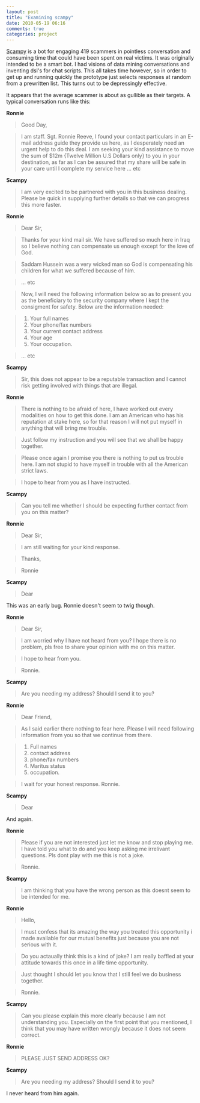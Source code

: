```yaml
---
layout: post
title: "Examining scampy"
date: 2010-05-19 06:16
comments: true
categories: project
---
```


[Scampy](http://github.com/jamii/scampy) is a bot for engaging 419 scammers in pointless conversation and consuming time that could have been spent on real victims. It was originally intended to be a smart bot. I had visions of data mining conversations and inventing dsl's for chat scripts. This all takes time however, so in order to get up and running quickly the prototype just selects responses at random from a prewritten list. This turns out to be depressingly effective.

<!--more-->

It appears that the average scammer is about as gullible as their targets.  A typical conversation runs like this:

__Ronnie__

> Good Day,

> I am staff. Sgt. Ronnie Reeve, I found your contact particulars in an E-mail address guide they provide us here, as I desperately need an urgent help to do this deal. I am seeking your kind assistance to move the sum of $12m {Twelve Million U.S Dollars only} to you
in  your destination, as far as I can be assured that my share will be safe in your
care until I complete my service here ... etc

__Scampy__

> I am very excited to be partnered with you in this business dealing. Please be quick in supplying further details so that we can progress this more faster.

__Ronnie__

> Dear Sir,

> Thanks for your kind mail sir. We have suffered so much here in Iraq so I believe nothing can compensate us enough except for the love of God.

> Saddam Hussein was a very wicked man so God is compensating his children  for what we suffered because of him.

> ... etc

> Now, I will need the following information below so as to present you as the beneficiary to the security company where I kept the consigment for safety.
> Below are the information needed:

> 1.  Your full names
> 2. Your phone/fax numbers
> 3. Your current contact address
> 4. Your age
> 5. Your occupation.

> ... etc

__Scampy__

> Sir, this does not appear to be a reputable transaction and I cannot risk getting involved with things that are illegal.

__Ronnie__

> There is nothing to be afraid of here, I have worked out every modalities on how to get this done. I am an American who has his reputation at stake here, so for that reason I will not put myself in anything that will bring me trouble.

> Just follow my instruction and you will see that we shall be happy together.

> Please once again I promise you there is nothing to put us trouble here.  I am not stupid to have myself in trouble with all the American strict laws.

> I hope to hear from you as I have instructed.

__Scampy__

> Can you tell me whether I should be expecting further contact from you on this matter?

__Ronnie__

> Dear Sir,

> I am still waiting for your kind response.

> Thanks,

> Ronnie

__Scampy__

> Dear

This was an early bug. Ronnie doesn't seem to twig though.

__Ronnie__

> Dear Sir,

> I am worried why I have not heard from you? I hope there is no problem, pls free to share your opinion with me on this matter.

> I hope to hear from you.

> Ronnie.

__Scampy__

> Are you needing my address? Should I send it to you?

__Ronnie__

> Dear Friend,

> As I said earlier there nothing to fear here. Please I will need following information from you so that we continue from there.

> 1. Full names
> 2. contact address
> 3. phone/fax numbers
> 4. Maritus status
> 5. occupation.

> I wait for your honest response.
> Ronnie.

__Scampy__

> Dear

And again.

__Ronnie__

> Please if you are not interested just let me know and stop playing me. I have told you what to do and you keep asking me irrelivant questions. Pls dont play with me this is not a joke.

> Ronnie.

__Scampy__

> I am thinking that you have the wrong person as this doesnt seem to be intended for me.

__Ronnie__

> Hello,

> I must confess that its amazing the way you treated this opportunity i made available for our mutual benefits just because you are not serious with it.

> Do you actaually think this is a kind of joke? I am really baffled at your attitude towards this once in a life time opportunity.

> Just thought I should let you know that I still feel we do business together.

> Ronnie.

__Scampy__

> Can you please explain this more clearly because I am not understanding you. Especially on the first point that you mentioned, I think that you may have written wrongly because it does not seem correct.

__Ronnie__

> PLEASE JUST SEND ADDRESS OK?

__Scampy__

> Are you needing my address? Should I send it to you?

I never heard from him again.

